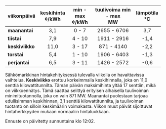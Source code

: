 | viikonpäivä  | keskihinta<br>¢/kWh | min - max<br>¢/kWh | tuulivoima min - max<br>MW | lämpötila<br>°C |
|:-------------|:----------------:|:----------------:|:-------------:|:-------------:|
| **maanantai** |       3,1        |       0 - 7      |   2655 - 6706 |      3,7      |
| **tiistai**   |       7,9        |      4 - 10      |   1911 - 2916 |     -1,4      |
| **keskiviikko** |     11,0       |      3 - 17      |    871 - 4140 |     -2,2      |
| **torstai**   |       5,4        |      1 - 10      |   1906 - 6403 |     -1,3      |
| **perjantai** |       6,5        |      3 - 11      |   1426 - 2572 |     -0,6      |

Sähkömarkkinan hintakehityksessä tulevalla viikolla on havaittavissa vaihtelua. **Keskiviikko** erottuu korkeimmalla keskihinnalla, joka on 11,0 senttiä kilowattitunnilta. Tämän päivän maksimihinta yltää 17 senttiin, mikä on viikkoennätys. Tämä saattaa selittyä erityisen alhaisella tuulivoiman minimituotannolla, joka on vain 871 MW. Maanantai puolestaan tarjoaa edullisimman keskihinnan, 3,1 senttiä kilowattitunnilta, ja tuulivoiman tuotanto on silloin keskimäärin voimakasta. Viikon muut päivät sijoittuvat hintaherkkyyden mukaan normaaliin hintaluokkaan. 

Ennuste on päivitetty sunnuntaina klo 12:02.